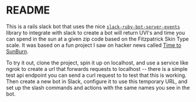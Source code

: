 # README

This is a rails slack bot that uses the nice [`slack-ruby-bot-server-events`](https://github.com/slack-ruby/slack-ruby-bot-server-events) library to integrate with slack to create a bot will return UVI's and time you can spend in the sun at a given zip code based on the Fitzpatrick Skin Type scale.  It was based on a fun project I saw on hacker news called [Time to SunBurn](https://deepnote.com/@daniel-zvara-036a/Time-to-sunburn-73Bmeo76QwO33IxA3GYGcQ). 

To try it out, clone the project, spin it up on localhost, and use a service like ngrok to create a url that forwards requests to localhost -- there is a simple test api endpoint you can send a curl request to to test that this is working. Then create a new bot in Slack, configure it to use this temporary URL, and set up the slash commands and actions with the same names you see in the bot.  